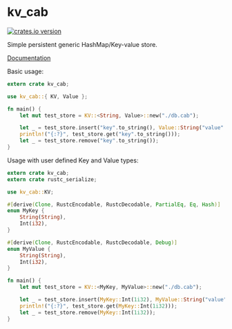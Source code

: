 kv_cab
========

[![crates.io version](https://img.shields.io/crates/v/kv_cab.svg)](https://crates.io/crates/kv_cab)

Simple persistent generic HashMap/Key-value store.

[Documentation](https://docs.rs/kv_cab)

Basic usage:
```rust
extern crate kv_cab;

use kv_cab::{ KV, Value };

fn main() {
    let mut test_store = KV::<String, Value>::new("./db.cab");

    let _ = test_store.insert("key".to_string(), Value::String("value".to_string()));
    println!("{:?}", test_store.get("key".to_string()));
    let _ = test_store.remove("key".to_string());
}
```

Usage with user defined Key and Value types:
```rust
extern crate kv_cab;
extern crate rustc_serialize;

use kv_cab::KV;

#[derive(Clone, RustcEncodable, RustcDecodable, PartialEq, Eq, Hash)]
enum MyKey {
    String(String),
    Int(i32),
}

#[derive(Clone, RustcEncodable, RustcDecodable, Debug)]
enum MyValue {
    String(String),
    Int(i32),
}

fn main() {
    let mut test_store = KV::<MyKey, MyValue>::new("./db.cab");

    let _ = test_store.insert(MyKey::Int(1i32), MyValue::String("value".to_string()));
    println!("{:?}", test_store.get(MyKey::Int(1i32)));
    let _ = test_store.remove(MyKey::Int(1i32));
}
```
